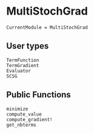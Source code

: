 # MultiStochGrad

```@meta
CurrentModule = MultiStochGrad
```

## User types

```@docs
TermFunction
TermGradient
Evaluator
SCSG
```

## Public Functions

```@docs
minimize
compute_value
compute_gradient!
get_nbterms
```
